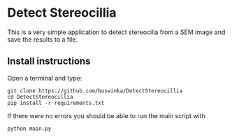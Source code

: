 # Detect Stereocillia

This is a very simple application to detect stereocilia from a SEM image and save the results to a file.

## Install instructions
Open a terminal and type:
```
git clone https://github.com/buswinka/DetectStereocillia 
cd DetectStereocillia
pip install -r requirements.txt
```

If there were no errors you should be able to run the main script with 

```
python main.py
```

